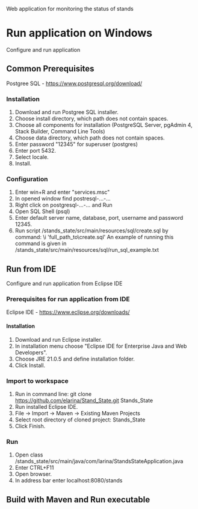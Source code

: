 Web application for monitoring the status of stands

# Run application on Windows

Configure and run application

## Common Prerequisites

Postgree SQL - https://www.postgresql.org/download/

### Installation

1. Download and run Postgree SQL installer.
2. Choose install directory, which path does not contain spaces.
3. Choose all components for installation (PostgreSQL Server, pgAdmin 4, Stack Builder, Command Line Tools)
4. Choose data directory, which path does not contain spaces.
5. Enter password "12345" for superuser (postgres)
6. Enter port 5432.
7. Select locale.
8. Install.

### Configuration

1. Enter win+R and enter "services.msc"
2. In opened window find postresql-...-...
3. Right click on postgresql-...-... and Run
4. Open SQL Shell (psql)
5. Enter default server name, database, port, username and password 12345.
6. Run script /stands_state/src/main/resources/sql/create.sql by command: \i 'full_path_to\\create.sql'
An example of running this command is given in /stands_state/src/main/resources/sql/run_sql_example.txt


## Run from IDE

Configure and run application from Eclipse IDE

### Prerequisites for run application from IDE

Eclipse IDE - https://www.eclipse.org/downloads/

#### Installation

1. Download and run Eclipse installer.
2. In installation menu choose "Eclipse IDE for Enterprise Java and Web Developers".
3. Choose JRE 21.0.5 and define installation folder.
4. Click Install.


### Import to workspace

1. Run in command line: git clone https://github.com/elarina/Stand_State.git Stands_State
2. Run installed Eclipse IDE.
3. File -> Import -> Maven -> Existing Maven Projects
4. Select root directory of cloned project: Stands_State 
5. Click Finish.

### Run

1. Open class /stands_state/src/main/java/com/larina/StandsStateApplication.java
2. Enter CTRL+F11
3. Open browser.
4. In address bar enter localhost:8080/stands

## Build with Maven and Run executable	
